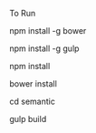 To Run

npm install -g bower

npm install -g gulp

npm install

bower install

cd semantic

gulp build
